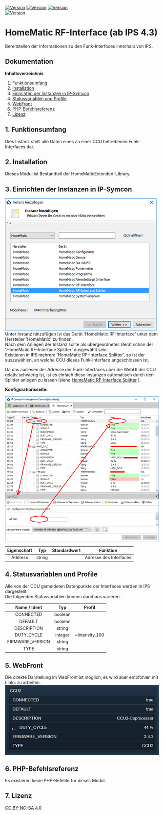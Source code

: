 [![Version](https://img.shields.io/badge/Symcon-PHPModul-red.svg)](https://www.symcon.de/service/dokumentation/entwicklerbereich/sdk-tools/sdk-php/)
[![Version](https://img.shields.io/badge/Modul%20Version-2.40-blue.svg)]()
[![Version](https://img.shields.io/badge/License-CC%20BY--NC--SA%204.0-green.svg)](https://creativecommons.org/licenses/by-nc-sa/4.0/)  
[![Version](https://img.shields.io/badge/Symcon%20Version-4.3%20%3E-green.svg)](https://www.symcon.de/forum/threads/30857-IP-Symcon-4-3-%28Stable%29-Changelog)

# HomeMatic RF-Interface (ab IPS 4.3)  
   Bereitstellen der Informationen zu den Funk-Interfaces innerhalb von IPS.

## Dokumentation

**Inhaltsverzeichnis**

1. [Funktionsumfang](#1-funktionsumfang) 
2. [Installation](#2-installation)
3. [Einrichten der Instanzen in IP-Symcon](#3-einrichten-der-instanzen-in-ip-symcon)  
4. [Statusvariablen und Profile](#4-statusvariablen-und-profile)  
5. [WebFront](#5-webfront) 
6. [PHP-Befehlsreferenz](#6-php-befehlsreferenz)   
7. [Lizenz](#7-lizenz)

## 1. Funktionsumfang

   Dies Instanz stellt alle Daten eines an einer CCU betriebenen Funk-Interfaces dar.  

## 2. Installation

Dieses Modul ist Bestandteil der HomeMaticExtended-Library.  


## 3. Einrichten der Instanzen in IP-Symcon


![Instanzen](../docs/HMExtendedInstanzen.png)  
   Unter Instanz hinzufügen ist das Gerät 'HomeMatic RF-Interface' unter dem Hersteller 'HomeMatic' zu finden.  
   Nach dem Anlegen der Instanz sollte als übergeordnetes Gerät schon der 'HomeMatic RF-Interface Splitter' ausgewählt sein.  
   Existieren in IPS mehrere 'HomeMatic RF-Interface Splitter', so ist der auszuwählen, an welche CCU dieses Funk-Interface angeschlossen ist.  

   Da das auslesen der Adresse der Funk-Interfaces über die WebUI der CCU relativ schwierig ist, ist es einfach diese Instanzen automatisch durch den Splitter anlegen zu lassen (siehe [HomeMatic RF-Interface Splitter](../RFInterfaceSplitter/) ).  


**Konfigurationsseite:**  

![RFInterface](../docs/RFInterface.png)  

| Eigenschaft     | Typ     | Standardwert | Funktion                                      |
| :-------------: | :-----: | :----------: | :-------------------------------------------: |
| Address         | string  |              | Adresse des Interfaces                        |


## 4. Statusvariablen und Profile  

   Alle von der CCU gemeldeten Datenpunkte der Interfaces werden in IPS dargestellt.  
   Die folgenden Statusvariablen können durchaus varieren.  

| Name  /  Ident   | Typ     | Profil         |
| :--------------: | :-----: | :------------: |
| CONNECTED        | boolean |                |
| DEFAULT          | boolean |                |
| DESCRIPTION      | string  |                |
| DUTY_CYCLE       | integer | ~Intensity.100 |
| FIRMWARE_VERSION | string  |                |
| TYPE             | string  |                |

## 5. WebFront  

Die direkte Darstellung im WebFront ist möglich, es wird aber empfohlen mit Links zu arbeiten.  
![RFInterface](../docs/RFInterface_WF.png)  


## 6. PHP-Befehlsreferenz

   Es existieren keine PHP-Befehle für dieses Modul.  

## 7. Lizenz

  [CC BY-NC-SA 4.0](https://creativecommons.org/licenses/by-nc-sa/4.0/)  
